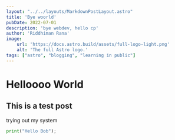 ```yaml
---
layout: "../../layouts/MarkdownPostLayout.astro"
title: 'Bye woorld'
pubDate: 2022-07-01
description: 'bye webdev, hello cp'
author: 'Riddhiman Rana'
image:
    url: 'https://docs.astro.build/assets/full-logo-light.png'
    alt: 'The full Astro logo.'
tags: ["astro", "blogging", "learning in public"]
---
```

# Helloooo World

## This is a test post

trying out my system

```python
print("Hello Bob");

```
